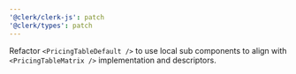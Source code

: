```yaml
---
'@clerk/clerk-js': patch
'@clerk/types': patch
---
```


Refactor `<PricingTableDefault />` to use local sub components to align with `<PricingTableMatrix />` implementation and descriptors.
